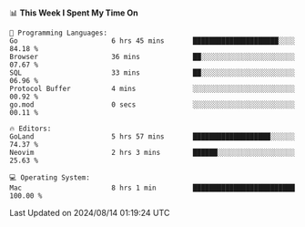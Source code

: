 <!--START_SECTION:waka-->
📊 **This Week I Spent My Time On** 

```text
💬 Programming Languages: 
Go                       6 hrs 45 mins       █████████████████████░░░░   84.18 % 
Browser                  36 mins             ██░░░░░░░░░░░░░░░░░░░░░░░   07.67 % 
SQL                      33 mins             ██░░░░░░░░░░░░░░░░░░░░░░░   06.96 % 
Protocol Buffer          4 mins              ░░░░░░░░░░░░░░░░░░░░░░░░░   00.92 % 
go.mod                   0 secs              ░░░░░░░░░░░░░░░░░░░░░░░░░   00.11 % 

🔥 Editors: 
GoLand                   5 hrs 57 mins       ███████████████████░░░░░░   74.37 % 
Neovim                   2 hrs 3 mins        ██████░░░░░░░░░░░░░░░░░░░   25.63 % 

💻 Operating System: 
Mac                      8 hrs 1 min         █████████████████████████   100.00 % 
```


 Last Updated on 2024/08/14 01:19:24 UTC
<!--END_SECTION:waka-->
